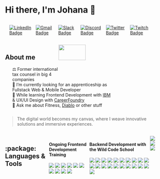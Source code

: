 # Hi there, I'm Johana 👋

<div style='padding:1em; display:flex;justify-content:center;'>
  <!--
  <a href="">
    <img alt="Portfolio Badge" src="https://img.shields.io/badge/Portfolio-%23000000.svg?style=for-the-badge&logo=firefox&logoColor=#FF7139" />
  </a>&nbsp;&nbsp;
  -->
  
  <a href="https://www.linkedin.com/in/johana-lavigne/" target="_blank" rel="noopener noreferrer">
    <img alt="LinkedIn Badge" src="https://img.shields.io/badge/LinkedIn-0A66C2?style=for-the-badge&logo=linkedin&logoColor=white" />
  </a>&nbsp;&nbsp;

  <a href="mailto:johana.lavigne@gmail.com" target="_blank" rel="noopener noreferrer">
    <img alt="Gmail Badge" src="https://img.shields.io/badge/Gmail-EA4335?style=for-the-badge&logo=gmail&logoColor=white" />
  </a>&nbsp;&nbsp;

  <a href="" target="_blank" rel="noopener noreferrer">
    <img alt="Slack Badge" src="https://img.shields.io/badge/Slack-541554?style=for-the-badge&logo=slack&logoColor=white" />
  </a>&nbsp;&nbsp;

  <a href="" target="_blank" rel="noopener noreferrer">
    <img alt="Discord Badge" src="https://img.shields.io/badge/Discord-404EED?style=for-the-badge&logo=discord&logoColor=white" />
  </a>&nbsp;&nbsp;

  <a href="https://twitter.com/JohanaLavigne" target="_blank" rel="noopener noreferrer">
    <img alt="Twitter Badge" src="https://img.shields.io/badge/Twitter-1D9BF0?style=for-the-badge&logo=twitter&logoColor=white" />
  </a>&nbsp;&nbsp;

  <a href="https://twitch.com/JoJo_PainDPice" target="_blank" rel="noopener noreferrer">
    <img alt="Twitch Badge" src="https://img.shields.io/badge/Twitch-9147FF?style=for-the-badge&logo=twitch&logoColor=white">
  </a>&nbsp;&nbsp;
  
</div>

<br>

<div style='display:flex;'>
  <div style="width:70%">
    <img style="width:50%" align='right' src="https://media.giphy.com/media/TdjQAgDIkRsYm1HUbt/giphy.gif" />
    <h2>About me</h2>
    <ul style='list-style: none;'>
      <li> ⚖️ Former international tax counsel in big 4 companies</li>
      <li> 🎯 I’m currently looking for an apprenticeship as Fullstack Web & Mobile Developer</li>
      <li> 📖 While learning Frontend Development with <a href="https://skillsbuild.org/adult-learners/explore-learning/web-developer">IBM</a> & UX/UI Design with <a href="https://careerfoundry.com/en/courses/become-a-ux-designer/">CareerFoundry</a></li>
      <li> 💬 Ask me about Fitness, <a href="https://diablo4.blizzard.com/">Diablo</a> or other stuff</li>
    </ul>
  </div>
</div>

<br>

> The digital world becomes my canvas, where I weave innovative solutions and immersive experiences.

<br>

<div style='display:flex;'>
  <h2>:package: Languages & Tools</h2>
  <div>
    <h4>Ongoing Frontend Development Training</h4>
    <img src="https://img.shields.io/badge/JavaScript-EAD41C?style=for-the-badge&logo=javascript&logoColor=white" />
    <img src="https://img.shields.io/badge/React-139ECB?style=for-the-badge&logo=react&logoColor=white" />
    <img src="https://img.shields.io/badge/Tailwind_CSS-38bdf8?style=for-the-badge&logo=tailwindcss&logoColor=white" />
    <img src="https://img.shields.io/badge/TypeScript-3178C6?style=for-the-badge&logo=typescript&logoColor=white" />
    <img src="https://img.shields.io/badge/Docker-003F8C?style=for-the-badge&logo=docker&logoColor=white" />
    <img src="https://img.shields.io/badge/PostgreSQL-336791?style=for-the-badge&logo=postgresql&logoColor=white" />
    <img src="https://img.shields.io/badge/Node.js-5FA04E?style=for-the-badge&logo=nodedotjs&logoColor=white" />
    <img src="https://img.shields.io/badge/GraphQL-F6009B?style=for-the-badge&logo=graphql&logoColor=white" />
    <img src="https://img.shields.io/badge/IBM-FFFFFF?style=for-the-badge&logo=ibm&logoColor=000000" />
    <img src="https://img.shields.io/badge/Udemy-FFFFFF?style=for-the-badge&logo=udemy&logoColor=8710D8" />
  </div>
  
  <br>
  
  <div>
  <h4>Backend Development with the Wild Code School</h4> 
    <img src="https://img.shields.io/badge/npm-C13433?style=for-the-badge&logo=npm&logoColor=white" />
    <img src="https://img.shields.io/badge/Git-F05033?style=for-the-badge&logo=git&logoColor=white" />
    <img src="https://img.shields.io/badge/HTML5-FF5722?style=for-the-badge&logo=html5&logoColor=white" />
    <img src="https://img.shields.io/badge/Composer-F28D1A?style=for-the-badge&logo=composer&logoColor=white" />
    <img src="https://img.shields.io/badge/Visual_Studio_Code-22A5F0?style=for-the-badge&logo=visuastudiocode&logoColor=white" />
    <img src="https://img.shields.io/badge/CSS3-2196F3?style=for-the-badge&logo=css3&logoColor=white" />
    <img src="https://img.shields.io/badge/Font_Awesome-2083DA?style=for-the-badge&logo=fontawesome&logoColor=white" />
    <img src="https://img.shields.io/badge/Trello-006DFB?style=for-the-badge&logo=trello&logoColor=white" />
    <img src="https://img.shields.io/badge/Yarn-25799F?style=for-the-badge&logo=yarn&logoColor=white" />
    <img src="https://img.shields.io/badge/MySQL-4DB6AC?style=for-the-badge&logo=mysql&logoColor=white" />
    <img src="https://img.shields.io/badge/Twig-BACF29?style=for-the-badge&logo=twig&logoColor=white" />
    <img src="https://img.shields.io/badge/Symfony-4B5563?style=for-the-badge&logo=symfony&logoColor=white" />
    <img src="https://img.shields.io/badge/GitHub-1F2328?style=for-the-badge&logo=github&logoColor=white" />
    <img src="https://img.shields.io/badge/macOS-1D1D1F?style=for-the-badge&logo=macos&logoColor=white" />
    <img src="https://img.shields.io/badge/Notion-000000?style=for-the-badge&logo=notion&logoColor=white" />
    <img src="https://img.shields.io/badge/JetBrains-000000?style=for-the-badge&logo=jetbrains&logoColor=white" />
    <img src="https://img.shields.io/badge/PHP-7175AA?style=for-the-badge&logo=php&logoColor=white" />
    <img src="https://img.shields.io/badge/PhpStorm-BB45F1?style=for-the-badge&logo=phpstorm&logoColor=white" />
    <img src="https://img.shields.io/badge/Figma-A259FF?style=for-the-badge&logo=figma&logoColor=white" />
    <img src="https://img.shields.io/badge/Firefox_Browser-884EED?style=for-the-badge&logo=firefoxbrowser&logoColor=white" />
    <img src="https://img.shields.io/badge/Bootstrap-6E2BF1?style=for-the-badge&logo=bootstrap&logoColor=white" />
  </div>
  
  <br>
  
  <div>
    <img src="https://img.shields.io/badge/Battle.net-FFFFFF?style=for-the-badge&logo=battledotnet&logoColor=18AAFF" />
    <img src="https://img.shields.io/badge/Kahoot!-FFFFFF?style=for-the-badge&logo=kahoot&logoColor=321065" />
    <img src="https://img.shields.io/badge/Minecraft-FFFFFF?style=for-the-badge&logo=minecraft&logoColor=000000" />
  </div>
</div>
